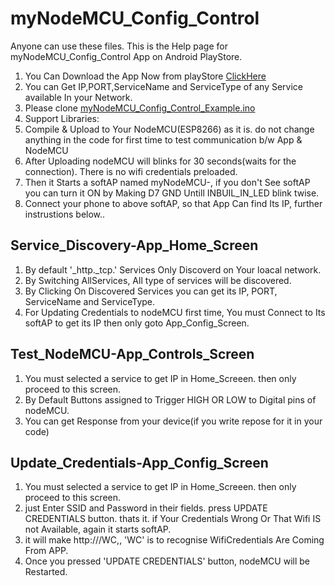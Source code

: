# myNodeMCU_Config_Control
Anyone can use these files. This is the Help page for myNodeMCU_Config_Control App on Android PlayStore.
1. You Can Download the App Now from playStore [ClickHere](https://play.google.com/store/apps/details?id=com.praveensmedia.mynodemcuconfig_control)
2. You can Get IP,PORT,ServiceName and ServiceType of any Service available In your Network.
3. Please clone [myNodeMCU_Config_Control_Example.ino](https://github.com/praveensmedia/myNodeMCU_Config_Control/blob/main/myNodeMCU_Config_Control_Example.ino)
4. Support Libraries:
5. Compile & Upload to Your NodeMCU(ESP8266) as it is. do not change anything in the code for first time to test communication b/w App & NodeMCU
6. After Uploading nodeMCU will blinks for 30 seconds(waits for the connection). There is no wifi credentials preloaded.
7. Then it Starts a softAP named myNodeMCU-<chipID>, if you don't See softAP you can turn it ON by Making D7 GND Untill INBUIL_IN_LED blink twise. 
8. Connect your phone to above softAP, so that App Can find Its IP, further instrustions below..

## Service_Discovery-App_Home_Screen
1. By default '_http._tcp.' Services Only Discoverd on Your loacal network.
2. By Switching AllServices, All type of services will be discovered.
3. By Clicking On Discovered Services you can get its IP, PORT, ServiceName and ServiceType.
4. For Updating Credentials to nodeMCU first time, You must Connect to Its softAP to get its IP then only goto App_Config_Screen.
 
## Test_NodeMCU-App_Controls_Screen
1. You must selected a service to get IP in Home_Screeen. then only proceed to this screen.
2. By Default Buttons assigned to Trigger HIGH OR LOW to Digital pins of nodeMCU.
3. You can get Response from your device(if you write repose for it in your code)

## Update_Credentials-App_Config_Screen
1. You must selected a service to get IP in Home_Screeen. then only proceed to this screen.
2. just Enter SSID and Password in their fields. press UPDATE CREDENTIALS button. thats it. if Your Credentials Wrong Or That Wifi IS not Available, again it starts softAP.
3. it will make http://<IP>/WC<WiFi-SSID>,<PASSWORD>,  'WC' is to recognise WifiCredentials Are Coming From APP. 
4. Once you pressed 'UPDATE CREDENTIALS' button, nodeMCU will be Restarted.
